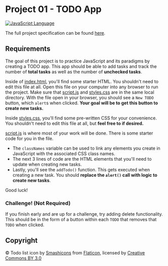 # Project 01 - TODO App

[![JavaScript Language](https://img.shields.io/badge/language-JavaScript-F4D03F.svg)](https://www.javascript.com/)

The full project specification can be found [here](https://cs50.github.io/mobile/projects/0).

## Requirements

The goal of this project is to practice JavaScript and its paradigms by creating a TODO app. This app should be able to add tasks and track the number of **total tasks** as well as the number of **unchecked tasks**.

Inside of [index.html](/index.html), you'll find some starter HTML. You shouldn't need to edit this file at all. Open this file on your computer into any browser to run the project.
Make sure that [script.js](/script.js) and [styles.css](/styles.css) are in the same local directory.
With the file open in your browser, you should see a `New TODO` button, which `alert`s when clicked. **Your goal will be to get this button to create new tasks.**

Inside [styles.css](/styles.css), you'll find some pre-written CSS for your convenience.
You shouldn't need to edit this file at all, but **feel free to if desired.**

[script.js](/script.js) is where most of your work will be done. There is some starter code for you in the file.

- The `classNames` variable can be used to link any elements you create in JavaScript with the associated CSS class names.
- The next 3 lines of code are the HTML elements that you'll need to update when creating new
tasks.
- Lastly, you'll see the `addTodo()` function. This gets executed when creating a new task. You should **replace the `alert()` call with logic to create new tasks**.

Good luck!

### Challenge! (Not Required)

If you finish early and are up for a challenge, try adding delete functionality. This should be in the form of a button within each `TODO` that removes that `TODO` when clicked.

## Copyright
© Todo list icon by [Smashicons](https://www.flaticon.com/authors/smashicons)
from [Flaticon](https://www.flaticon.com), licensed by [Creative Commons BY 3.0](http://creativecommons.org/licenses/by/3.0/)
